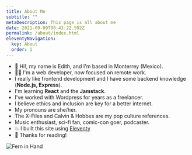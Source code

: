 ```yaml
---
title: About Me
subtitle: ""
metaDescription: This page is all about me
date: 2021-09-09T08:43:22.592Z
permalink: /about/index.html
eleventyNavigation:
  key: About
  order: 1
---
```



* 👋 Hi!, my name is Edith, and I'm based in Monterrey (Mexico).
* 👩‍💻 I'm a web developer, now focused on remote work.
* I really like frontend development and I have some backend knowledge (**Node.js, Express**).
* I'm learning **React** and the **Jamstack**.
* I've worked with Wordpress for years as a freelancer.
* I believe ethics and inclusion are key for a better internet.
* My pronouns are she/her.
* The X-Files and Calvin & Hobbes are my pop culture references.
* Music enthusiast, sci-fi fan, comic-con goer, podcaster.
* 💥 I built this site using [Eleventy](https://www.11ty.dev/)
* 🌈 Thanks for reading!



![Fern in Hand](/static/img/fern-in-hand.jpeg "Fern in Hand")
